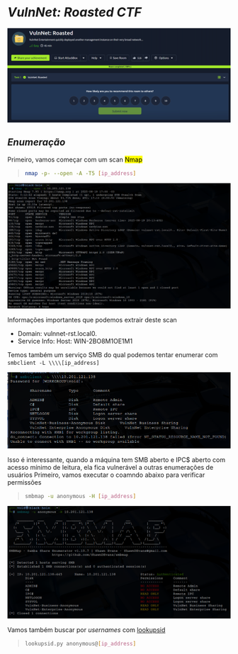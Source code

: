 # _**VulnNet: Roasted CTF**_
![](net.jpg)

## _**Enumeração**_
Primeiro, vamos começar com um scan <mark>Nmap</mark>
> ```bash
> nmap -p- --open -A -T5 [ip_address]
> ```
![](scan_nmap.jpg)

Informações importantes que podemos extrair deste scan
* Domain: vulnnet-rst.local0.
* Service Info: Host: WIN-2BO8M1OE1M1

Temos também um serviço SMB do qual podemos tentar enumerar com ```smbclient -L \\\\[ip_address]```  

![](smb_client.jpg)

Isso é interessante, quando a máquina tem SMB aberto e IPC$ aberto com acesso mínimo de leitura, ela fica vulnerável a outras enumerações de usuários
Primeiro, vamos executar o  coamndo abaixo para verificar permissões  
> ```bash
> smbmap -u anonymous -H [ip_address]
> ```
![](smbmap_return.jpg)

Vamos também buscar por _usernames_ com [lookupsid](https://github.com/fortra/impacket/blob/master/examples/lookupsid.py)
> ```bash
> lookupsid.py anonymous@[ip_address]
> ```


